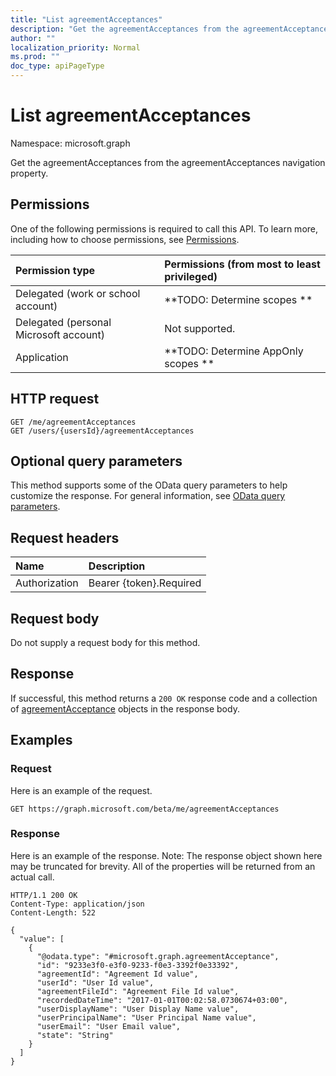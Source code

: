 ```yaml
---
title: "List agreementAcceptances"
description: "Get the agreementAcceptances from the agreementAcceptances navigation property."
author: ""
localization_priority: Normal
ms.prod: ""
doc_type: apiPageType
---
```


# List agreementAcceptances

Namespace: microsoft.graph

Get the agreementAcceptances from the agreementAcceptances navigation property.

## Permissions
One of the following permissions is required to call this API. To learn more, including how to choose permissions, see [Permissions](/concepts/permissions-reference.md).

|Permission type|Permissions (from most to least privileged)|
|:---|:---|
|Delegated (work or school account)|**TODO: Determine scopes **|
|Delegated (personal Microsoft account)|Not supported.|
|Application|**TODO: Determine AppOnly scopes **|

## HTTP request
<!-- {
  "blockType": "ignored"
}
-->
``` http
GET /me/agreementAcceptances
GET /users/{usersId}/agreementAcceptances
```

## Optional query parameters
This method supports some of the OData query parameters to help customize the response. For general information, see [OData query parameters](/graph/query-parameters).

## Request headers
|Name|Description|
|:---|:---|
|Authorization|Bearer {token}.Required|

## Request body
Do not supply a request body for this method.

## Response
If successful, this method returns a `200 OK` response code and a collection of [agreementAcceptance](../resources/agreementacceptance.md) objects in the response body.

## Examples

### Request
Here is an example of the request.
<!-- {
  "blockType": "request",
  "name": "get_agreementacceptance"
}
-->
``` http
GET https://graph.microsoft.com/beta/me/agreementAcceptances
```

### Response
Here is an example of the response. Note: The response object shown here may be truncated for brevity. All of the properties will be returned from an actual call.
<!-- {
  "blockType": "response",
  "truncated": true,
  "@odata.type": "collection(microsoft.graph.agreementacceptance)"
}
-->
``` http
HTTP/1.1 200 OK
Content-Type: application/json
Content-Length: 522

{
  "value": [
    {
      "@odata.type": "#microsoft.graph.agreementAcceptance",
      "id": "9233e3f0-e3f0-9233-f0e3-3392f0e33392",
      "agreementId": "Agreement Id value",
      "userId": "User Id value",
      "agreementFileId": "Agreement File Id value",
      "recordedDateTime": "2017-01-01T00:02:58.0730674+03:00",
      "userDisplayName": "User Display Name value",
      "userPrincipalName": "User Principal Name value",
      "userEmail": "User Email value",
      "state": "String"
    }
  ]
}
```

